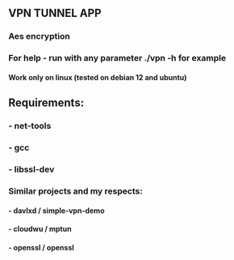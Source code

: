  ## VPN TUNNEL APP
 ### Aes encryption
 ### For help - run with any parameter ./vpn -h for example
 #### Work only on linux (tested on debian 12 and ubuntu)

## Requirements:
 ### - net-tools
 ### - gcc
 ### - libssl-dev

### Similar projects and my respects:
 #### - davlxd / simple-vpn-demo
 #### - cloudwu / mptun
 #### - openssl / openssl

